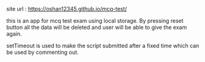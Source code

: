 site url : https://oshan12345.github.io/mcq-test/


this is an app for mcq test exam using local storage. By pressing reset button all the data will be deleted and user will be able to give the exam again. 

setTimeout is used to make the script submitted after a fixed time which can be used by commenting out.
